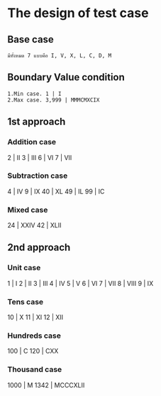 # The design of test case

## Base case
    มีทั้งหมด 7 แบบคือ I, V, X, L, C, D, M

## Boundary Value condition
    1.Min case. 1 | I
    2.Max case. 3,999 | MMMCMXCIX

## 1st approach
### Addition case
2 | II
3 | III
6 | VI
7 | VII

### Subtraction case
4 | IV
9 | IX
40 | XL
49 | IL
99 | IC

### Mixed case
24 | XXIV
42 | XLII

## 2nd approach
### Unit case
1 | I
2 | II
3 | III
4 | IV
5 | V
6 | VI
7 | VII
8 | VIII
9 | IX

### Tens case
10 | X
11 | XI
12 | XII

### Hundreds case
100 | C
120 | CXX

### Thousand case
1000 | M
1342 | MCCCXLII